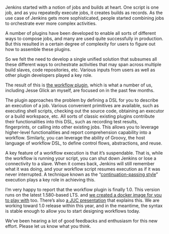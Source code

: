 Jenkins started with a notion of jobs and builds at heart. One script is one job, and as you repeatedly execute jobs, it creates builds as records. As the use case of Jenkins gets more sophisticated, people started combining jobs to orchestrate ever more complex activities.

A number of plugins have been developed to enable all sorts of different ways to compose jobs, and many are used quite successfully in production. But this resulted in a certain degree of complexity for users to figure out how to assemble these plugins.

So we felt the need to develop a single unified solution that subsumes all these different ways to orchestrate activities that may span across multiple build slaves, code repositories, etc. Various inputs from users as well as other plugin developers played a key role.

The result of this is [the workflow plugin](https://github.com/jenkinsci/workflow-plugin), which is what a number of us, including Jesse Glick an myself, are focused on in the past few months.

The plugin approaches the problem by defining a DSL for you to describe an execution of a job. Various convenient primitives are available, such as executing shell scripts, checking out the source code, obtaining an executor or a build workspace, etc. All sorts of classic existing plugins contribute their functionalities into this DSL, such as recording test results, fingerprints, or calling into other existing jobs. This allows you to leverage higher-level functionalities and report comprehension capability into a workflow. Similarly, you can leverage the ability of Groovy, the host language of workflow DSL, to define control flows, abstractions, and reuse.

A key feature of a workflow execution is that it’s suspendable. That is, while the workflow is running your script, you can shut down Jenkins or lose a connectivity to a slave. When it comes back, Jenkins will still remember what it was doing, and your workflow script resumes execution as if it was never interrupted. A technique known as the “[continuation-passing style](http://en.wikipedia.org/wiki/Continuation-passing_style)” execution plays a key role in achieving this.

I’m very happy to report that the workflow plugin is finally 1.0. This version runs on the latest 1.580-based LTS. and [we created a docker image for you to play with](https://github.com/jenkinsci/workflow-plugin/blob/master/demo/README.md) too. There’s also [a JUC presentation](https://www.cloudbees.com/event/topic/workflow-jenkins-0) that explains this. We are working toward 1.0 release within this year, and in the meantime, the syntax is stable enough to allow you to start designing workflows today.

We’ve been hearing a lot of good feedbacks and enthusiasm for this new effort. Please let us know what you think.
